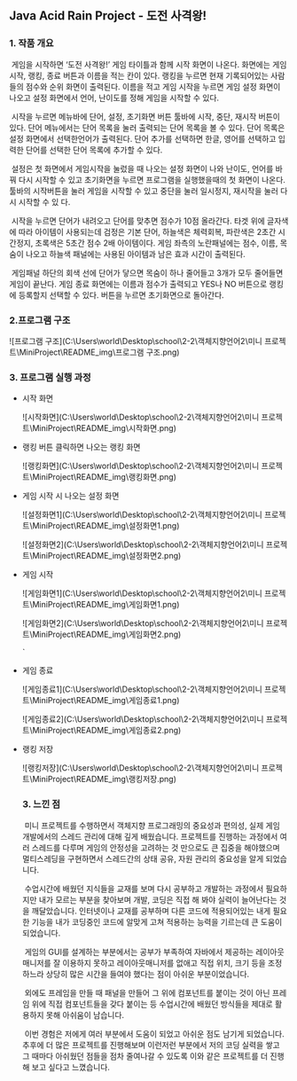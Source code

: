 ## Java Acid Rain Project - 도전 사격왕!

### 1. 작품 개요

​	게임을 시작하면 ‘도전 사격왕!’ 게임 타이틀과 함께 시작 화면이 나온다. 화면에는 게임 시작, 랭킹, 종료 버튼과 이름을 적는 칸이 있다. 랭킹을 누르면 현재 기록되어있는 사람들의 점수와 순위 화면이 출력된다. 이름을 적고 게임 시작을 누르면 게임 설정 화면이 나오고 설정 화면에서 언어, 난이도를 정해 게임을 시작할 수 있다.

​	시작을 누르면 메뉴바에 단어, 설정, 초기화면 버튼 툴바에 시작, 중단, 재시작 버튼이 있다. 단어 메뉴에서는 단어 목록을 눌러 출력되는 단어 목록을 볼 수 있다. 단어 목록은 설정 화면에서 선택한언어가 출력된다. 단어 추가를 선택하면 한글, 영어를 선택하고 입력한 단어를 선택한 단어 목록에 추가할 수 있다.

​	설정은 첫 화면에서 게임시작을 눌렀을 때 나오는 설정 화면이 나와 난이도, 언어를 바꿔 다시 시작할 수 있고 초기화면을 누르면 프로그램을 실행했을때의 첫 화면이 나온다. 툴바의 시작버튼을 눌러 게임을 시작할 수 있고 중단을 눌러 일시정지, 재시작을 눌러 다시 시작할 수 있
다.

​	시작을 누르면 단어가 내려오고 단어를 맞추면 점수가 10점 올라간다. 타겟 위에 글자색에 따라 아이템이 사용되는데 검정은 기본 단어, 하늘색은 체력회복, 파란색은 2초간 시간정지, 초록색은 5초간 점수 2배 아이템이다. 게임 좌측의 노란패널에는 점수, 이름, 목숨이 나오고 하늘색 패널에는 사용된 아이템과 남은 효과 시간이 출력된다. 

​	게임패널 하단의 회색 선에 단어가 닿으면 목숨이 하나 줄어들고 3개가 모두 줄어들면 게임이 끝난다. 게임 종료 화면에는 이름과 점수가 출력되고 YES나 NO 버튼으로 랭킹에 등록할지 선택할 수 있다. 버튼을 누르면 초기화면으로 돌아간다.

### 2.프로그램 구조

![프로그램 구조](C:\Users\world\Desktop\school\2-2\객체지향언어2\미니 프로젝트\MiniProject\README_img\프로그램 구조.png)



### 3. 프로그램 실행 과정

- 시작 화면

  ![시작화면](C:\Users\world\Desktop\school\2-2\객체지향언어2\미니 프로젝트\MiniProject\README_img\시작화면.png)

- 랭킹 버튼 클릭하면 나오는 랭킹 화면

  ![랭킹화면](C:\Users\world\Desktop\school\2-2\객체지향언어2\미니 프로젝트\MiniProject\README_img\랭킹화면.png)

- 게임 시작 시 나오는 설정 화면

  ![설정화면1](C:\Users\world\Desktop\school\2-2\객체지향언어2\미니 프로젝트\MiniProject\README_img\설정화면1.png)

  ![설정화면2](C:\Users\world\Desktop\school\2-2\객체지향언어2\미니 프로젝트\MiniProject\README_img\설정화면2.png)

- 게임 시작

  ![게임화면1](C:\Users\world\Desktop\school\2-2\객체지향언어2\미니 프로젝트\MiniProject\README_img\게임화면1.png)

  ![게임화면2](C:\Users\world\Desktop\school\2-2\객체지향언어2\미니 프로젝트\MiniProject\README_img\게임화면2.png)

  `

- 게임 종료

  ![게임종료1](C:\Users\world\Desktop\school\2-2\객체지향언어2\미니 프로젝트\MiniProject\README_img\게임종료1.png)

  

  ![게임종료2](C:\Users\world\Desktop\school\2-2\객체지향언어2\미니 프로젝트\MiniProject\README_img\게임종료2.png)

- 랭킹 저장

  ![랭킹저장](C:\Users\world\Desktop\school\2-2\객체지향언어2\미니 프로젝트\MiniProject\README_img\랭킹저장.png)

  

  ### 3. 느낀 점

  ​	미니 프로젝트를 수행하면서 객체지향 프로그래밍의 중요성과 편의성, 실제 게임 개발에서의 스레드 관리에 대해 깊게 배웠습니다. 프로젝트를 진행하는 과정에서 여러 스레드를 다루며 게임의 안정성을 고려하는 것 만으로도 큰 집중을 해야했으며 멀티스레딩을 구현하면서 스레드간의 상태 공유, 자원 관리의 중요성을 알게 되었습니다. 

  ​	수업시간에 배웠던 지식들을 교재를 보며 다시 공부하고 개발하는 과정에서 필요하지만 내가 모르는 부분을 찾아보며 개발, 코딩은 직접 해 봐야 실력이 늘어난다는 것을 깨달았습니다. 인터넷이나 교재를 공부하며 다른 코드에 적용되어있는 내게 필요한 기능을 내가 코딩중인 코드에 알맞게 고쳐 적용하는 능력을 기르는데 큰 도움이 되었습니다.

  ​	게임의 GUI를 설계하는 부분에서는 공부가 부족하여 자바에서 제공하는 레이아웃매니저를 잘 이용하지 못하고 레이아웃매니저를 없애고 직접 위치, 크기 등을 조정하느라 상당히 많은 시간을 들여야 했다는 점이 아쉬운 부분이었습니다. 

  ​	외에도 프레임을 만들 때 패널을 만들어 그 위에 컴포넌트를 붙이는 것이 아닌 프레임 위에 직접 컴포넌트들을 갖다 붙이는 등 수업시간에 배웠던 방식들을 제대로 활용하지 못해 아쉬움이 남습니다. 

  ​	이번 경험은 저에게 여러 부분에서 도움이 되었고 아쉬운 점도 남기게 되었습니다. 추후에 더 많은 프로젝트를 진행해보며 이런저런 부분에서 저의 코딩 실력을 쌓고 그 때마다 아쉬웠던 점들을 점차 줄여나갈 수 있도록 이와 같은 프로젝트를 더 진행 해 보고 싶다고 느꼈습니다.

